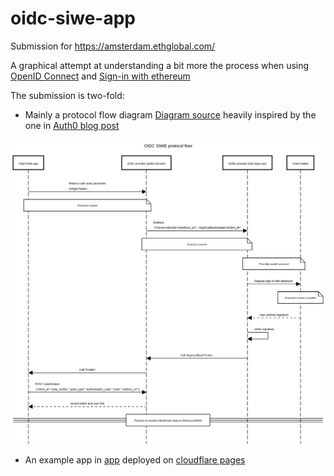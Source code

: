 # oidc-siwe-app

Submission for https://amsterdam.ethglobal.com/

A graphical attempt at understanding a bit more the process when using [OpenID Connect](https://openid.net/specs/openid-connect-core-1_0.html) and [Sign-in with ethereum](https://login.xyz)

The submission is two-fold:

- Mainly a protocol flow diagram [Diagram source](./sequence_diagram.txt) heavily inspired by the one in [Auth0 blog post](https://auth0.com/blog/sign-in-with-ethereum-siwe-now-available-on-auth0/)

![Diagram](./sequence_diagram.png) 

- An example app in [app](./app) deployed on [cloudflare pages](https://oidc-siwe-app.pages.dev)
